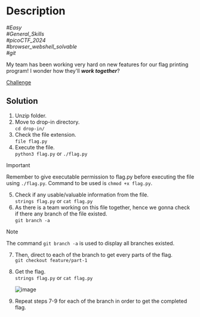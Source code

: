 # Description

_#Easy_<br>
_#General_Skills_<br>
_#picoCTF_2024_<br>
_#browser_webshell_solvable_<br>
_#git_<br>

My team has been working very hard on new features for our flag printing program! I wonder how they'll ***work together***?

[Challenge](../Collaborative_Development/collaborative_development.zip)

## Solution

1. Unzip folder.
2. Move to drop-in directory.<br>
   `cd drop-in/`
3. Check the file extension.<br>
   `file flag.py`
4. Execute the file.<br>
   `python3 flag.py` or `./flag.py`

> [!IMPORTANT]
> Remember to give executable permission to flag.py before executing the file using `./flag.py`. Command to be used is `chmod +x flag.py`.
   
5. Check if any usable/valuable information from the file.<br>
   `strings flag.py` or `cat flag.py`
6. As there is a team working on this file together, hence we gonna check if there any branch of the file existed.<br>
   `git branch -a`

> [!NOTE]
> The command `git branch -a` is used to display all branches existed.

7. Then, direct to each of the branch to get every parts of the flag.<br>
   `git checkout feature/part-1`
8. Get the flag.<br>
   `strings flag.py` or `cat flag.py`

   ![image](https://github.com/user-attachments/assets/5f1e3ec2-aae5-43d5-a7a6-0dbcb3138d93)

10. Repeat steps 7-9 for each of the branch in order to get the completed flag.

